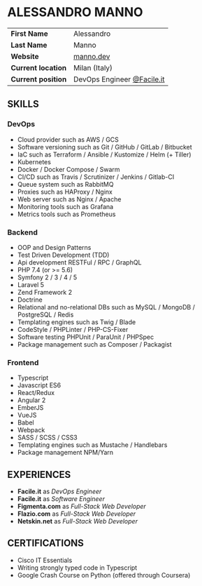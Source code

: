 # ALESSANDRO MANNO

|           |            |
|-----------|------------|
| **First Name** | Alessandro |
| **Last Name** | Manno |
| **Website** | [manno.dev](https://manno.dev/) |
| **Current location** | Milan (Italy) |
| **Current position** | DevOps Engineer [@Facile.it](https://engineering.facile.it/) |


## SKILLS

### DevOps
- Cloud provider such as AWS / GCS
- Software versioning such as Git / GitHub / GitLab / Bitbucket
- IaC such as Terraform / Ansible / Kustomize / Helm (+ Tiller)
- Kubernetes
- Docker / Docker Compose / Swarm
- CI/CD such as Travis / Scrutinizer / Jenkins / Gitlab-CI
- Queue system such as RabbitMQ
- Proxies such as HAProxy / Nginx
- Web server such as Nginx / Apache
- Monitoring tools such as Grafana
- Metrics tools such as Prometheus

### Backend
- OOP and Design Patterns
- Test Driven Development (TDD)
- Api development RESTFul / RPC / GraphQL
- PHP 7.4 (or >= 5.6)
- Symfony 2 / 3 / 4 / 5
- Laravel 5
- Zend Framework 2
- Doctrine
- Relational and no-relational DBs such as MySQL / MongoDB / PostgreSQL / Redis
- Templating engines such as Twig / Blade
- CodeStyle / PHPLinter / PHP-CS-Fixer 
- Software testing PHPUnit / ParaUnit / PHPSpec
- Package management such as Composer / Packagist

### Frontend
- Typescript
- Javascript ES6
- React/Redux
- Angular 2
- EmberJS
- VueJS
- Babel
- Webpack
- SASS / SCSS / CSS3
- Templating engines such as Mustache / Handlebars
- Package management NPM/Yarn

## EXPERIENCES

- **Facile.it** as *DevOps Engineer*
- **Facile.it** as *Software Engineer*
- **Figmenta.com** as *Full-Stack Web Developer*
- **Flazio.com** as *Full-Stack Web Developer*
- **Netskin.net** as *Full-Stack Web Developer*

## CERTIFICATIONS

- Cisco IT Essentials
- Writing strongly typed code in Typescript
- Google Crash Course on Python (offered through Coursera)
